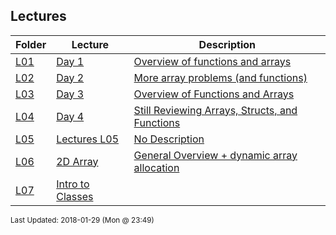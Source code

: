 ## Lectures
| Folder | Lecture | Description|
 | ------------|------------|------------|
 | [L01](https://github.com/rugbyprof/1063-Data-Structures/tree/master/Lectures/L07) | [ Day 1 ](https://github.com/rugbyprof/1063-Data-Structures/tree/master/Lectures/L07) | [ Overview of functions and arrays](https://github.com/rugbyprof/1063-Data-Structures/tree/master/Lectures/L07) |
 | [L02](https://github.com/rugbyprof/1063-Data-Structures/tree/master/Lectures/L07) | [ Day 2 ](https://github.com/rugbyprof/1063-Data-Structures/tree/master/Lectures/L07) | [ More array problems (and functions)](https://github.com/rugbyprof/1063-Data-Structures/tree/master/Lectures/L07) |
 | [L03](https://github.com/rugbyprof/1063-Data-Structures/tree/master/Lectures/L07) | [ Day 3 ](https://github.com/rugbyprof/1063-Data-Structures/tree/master/Lectures/L07) | [ Overview of Functions and Arrays](https://github.com/rugbyprof/1063-Data-Structures/tree/master/Lectures/L07) |
 | [L04](https://github.com/rugbyprof/1063-Data-Structures/tree/master/Lectures/L07) | [ Day 4 ](https://github.com/rugbyprof/1063-Data-Structures/tree/master/Lectures/L07) | [ Still Reviewing Arrays, Structs, and Functions](https://github.com/rugbyprof/1063-Data-Structures/tree/master/Lectures/L07) |
 | [L05](https://github.com/rugbyprof/1063-Data-Structures/tree/master/Lectures/L07) | [ Lectures L05 ](https://github.com/rugbyprof/1063-Data-Structures/tree/master/Lectures/L07) | [ No Description](https://github.com/rugbyprof/1063-Data-Structures/tree/master/Lectures/L07) |
 | [L06](https://github.com/rugbyprof/1063-Data-Structures/tree/master/Lectures/L07) | [ 2D Array ](https://github.com/rugbyprof/1063-Data-Structures/tree/master/Lectures/L07) | [ General Overview + dynamic array allocation](https://github.com/rugbyprof/1063-Data-Structures/tree/master/Lectures/L07) | [L06](https://github.com/rugbyprof/1063-Data-Structures/tree/master/Lectures/L07) | [ Single Dimensional](https://github.com/rugbyprof/1063-Data-Structures/tree/master/Lectures/L07) | [L06](https://github.com/rugbyprof/1063-Data-Structures/tree/master/Lectures/L07) | [ 2 Dimensional](https://github.com/rugbyprof/1063-Data-Structures/tree/master/Lectures/L07) |
 | [L07](https://github.com/rugbyprof/1063-Data-Structures/tree/master/Lectures/L07) | [ Intro to Classes](https://github.com/rugbyprof/1063-Data-Structures/tree/master/Lectures/L07) |

<sup>Last Updated: 2018-01-29 (Mon @ 23:49)</sup>
